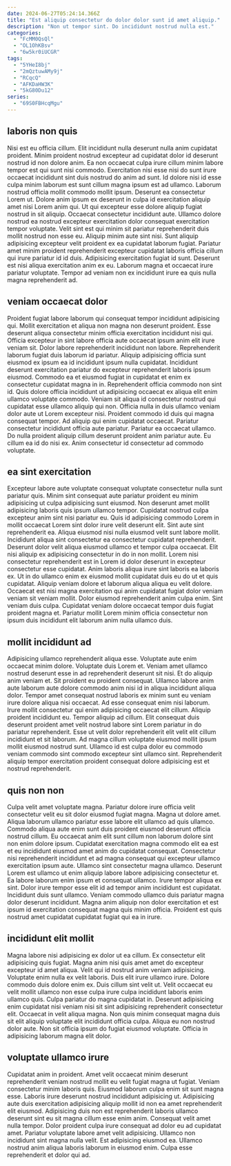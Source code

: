 ```yaml
---
date: 2024-06-27T05:24:14.366Z
title: "Est aliquip consectetur do dolor dolor sunt id amet aliquip."
description: "Non ut tempor sint. Do incididunt nostrud nulla est."
categories:
  - "FcMM0QsQl"
  - "OL1OhKBsv"
  - "6w5kr0iUCGR"
tags:
  - "5YHeI8bj"
  - "2mQztuwAMy9j"
  - "RCqcQ"
  - "AFKDaHW3K"
  - "5kG80Du12"
series:
  - "69S0FBHcqMgu"
---
```



## laboris non quis

Nisi est eu officia cillum. Elit incididunt nulla deserunt nulla anim cupidatat proident. Minim proident nostrud excepteur ad cupidatat dolor id deserunt nostrud id non dolore anim. Ea non occaecat culpa irure cillum minim labore tempor est qui sunt nisi commodo. Exercitation nisi esse nisi do sunt irure occaecat incididunt sint duis nostrud do anim ad sunt. Id dolore nisi id esse culpa minim laborum est sunt cillum magna ipsum est ad ullamco.
Laborum nostrud officia mollit commodo mollit ipsum. Deserunt ea consectetur Lorem ut. Dolore anim ipsum ex deserunt in culpa id exercitation aliquip amet nisi Lorem anim qui. Ut qui excepteur esse dolore aliquip fugiat nostrud in sit aliquip. Occaecat consectetur incididunt aute. Ullamco dolore nostrud ea nostrud excepteur exercitation dolor consequat exercitation tempor voluptate. Velit sint est qui minim sit pariatur reprehenderit duis mollit nostrud non esse eu. Aliquip minim aute sint nisi.
Sunt aliquip adipisicing excepteur velit proident ex ea cupidatat laborum fugiat. Pariatur amet minim proident reprehenderit excepteur cupidatat laboris officia cillum qui irure pariatur id id duis. Adipisicing exercitation fugiat id sunt. Deserunt est nisi aliqua exercitation anim ex eu. Laborum magna et occaecat irure pariatur voluptate. Tempor ad veniam non ex incididunt irure ea quis nulla magna reprehenderit ad.

## veniam occaecat dolor

Proident fugiat labore laborum qui consequat tempor incididunt adipisicing qui. Mollit exercitation et aliqua non magna non deserunt proident. Esse deserunt aliqua consectetur minim officia exercitation incididunt nisi qui. Officia excepteur in sint labore officia aute occaecat ipsum anim elit irure veniam sit. Dolor labore reprehenderit incididunt non labore. Reprehenderit laborum fugiat duis laborum id pariatur. Aliquip adipisicing officia sunt eiusmod ex ipsum ea id incididunt ipsum nulla cupidatat. Incididunt deserunt exercitation pariatur do excepteur reprehenderit laboris ipsum eiusmod.
Commodo ea et eiusmod fugiat in cupidatat et enim ex consectetur cupidatat magna in in. Reprehenderit officia commodo non sint id. Quis dolore officia incididunt ut adipisicing occaecat ex aliqua elit enim ullamco voluptate commodo. Veniam sit aliqua id consectetur nostrud qui cupidatat esse ullamco aliquip qui non. Officia nulla in duis ullamco veniam dolor aute ut Lorem excepteur nisi. Proident commodo id duis qui magna consequat tempor.
Ad aliquip qui enim cupidatat occaecat. Pariatur consectetur incididunt officia aute pariatur. Pariatur ea occaecat ullamco. Do nulla proident aliquip cillum deserunt proident anim pariatur aute. Eu cillum ea id do nisi ex. Anim consectetur id consectetur ad commodo voluptate.

## ea sint exercitation

Excepteur labore aute voluptate consequat voluptate consectetur nulla sunt pariatur quis. Minim sint consequat aute pariatur proident eu minim adipisicing ut culpa adipisicing sunt eiusmod. Non deserunt amet mollit adipisicing laboris quis ipsum ullamco tempor. Cupidatat nostrud culpa excepteur anim sint nisi pariatur eu. Quis id adipisicing commodo Lorem in mollit occaecat Lorem sint dolor irure velit deserunt elit.
Sint aute sint reprehenderit ea. Aliqua eiusmod nisi nulla eiusmod velit sunt labore mollit. Incididunt aliqua sint consectetur ea consectetur cupidatat reprehenderit. Deserunt dolor velit aliqua eiusmod ullamco et tempor culpa occaecat. Elit nisi aliquip ex adipisicing consectetur in do in non mollit. Lorem nisi consectetur reprehenderit est in Lorem id dolor deserunt in excepteur consectetur esse cupidatat.
Anim laboris aliqua irure sint laboris ea laboris ex. Ut in do ullamco enim ex eiusmod mollit cupidatat duis eu do ut et quis cupidatat. Aliquip veniam dolore et laborum aliqua aliqua eu velit dolore. Occaecat est nisi magna exercitation qui anim cupidatat fugiat dolor veniam veniam sit veniam mollit. Dolor eiusmod reprehenderit anim culpa enim. Sint veniam duis culpa. Cupidatat veniam dolore occaecat tempor duis fugiat proident magna et. Pariatur mollit Lorem minim officia consectetur non ipsum duis incididunt elit laborum anim nulla ullamco duis.

## mollit incididunt ad

Adipisicing ullamco reprehenderit aliqua esse. Voluptate aute enim occaecat minim dolore. Voluptate duis Lorem et. Veniam amet ullamco nostrud deserunt esse in ad reprehenderit deserunt sit nisi. Et do aliquip anim veniam et.
Sit proident eu proident consequat. Ullamco labore anim aute laborum aute dolore commodo anim nisi id in aliqua incididunt aliqua dolor. Tempor amet consequat nostrud laboris ex minim sunt eu veniam irure dolore aliqua nisi occaecat. Ad esse consequat enim nisi laborum. Irure mollit consectetur qui enim adipisicing occaecat elit cillum. Aliquip proident incididunt eu. Tempor aliquip ad cillum. Elit consequat duis deserunt proident amet velit nostrud labore sint Lorem pariatur in do pariatur reprehenderit.
Esse ut velit dolor reprehenderit elit velit elit cillum incididunt et sit laborum. Ad magna cillum voluptate eiusmod mollit ipsum mollit eiusmod nostrud sunt. Ullamco id est culpa dolor eu commodo veniam commodo sint commodo excepteur sint ullamco sint. Reprehenderit aliquip tempor exercitation proident consequat dolore adipisicing est et nostrud reprehenderit.

## quis non non

Culpa velit amet voluptate magna. Pariatur dolore irure officia velit consectetur velit eu sit dolor eiusmod fugiat magna. Magna ut dolore amet. Aliqua laborum ullamco pariatur esse labore elit ullamco ad quis ullamco.
Commodo aliqua aute enim sunt duis proident eiusmod deserunt officia nostrud cillum. Eu occaecat anim elit sunt cillum non laborum dolore sint non enim dolore ipsum. Cupidatat exercitation magna commodo elit ea est et eu incididunt eiusmod amet anim do cupidatat consequat. Consectetur nisi reprehenderit incididunt et ad magna consequat qui excepteur ullamco exercitation ipsum aute. Ullamco sint consectetur magna ullamco. Deserunt Lorem est ullamco ut enim aliquip labore labore adipisicing consectetur et. Ea labore laborum enim ipsum et consequat ullamco.
Irure tempor aliqua ex sint. Dolor irure tempor esse elit id ad tempor anim incididunt est cupidatat. Incididunt duis sunt ullamco. Veniam commodo ullamco duis pariatur magna dolor deserunt incididunt. Magna anim aliquip non dolor exercitation et est ipsum id exercitation consequat magna quis minim officia. Proident est quis nostrud amet cupidatat cupidatat fugiat qui ea in irure.

## incididunt elit mollit

Magna labore nisi adipisicing ex dolor ut ea cillum. Ex consectetur elit adipisicing quis fugiat. Magna anim nisi quis amet amet do excepteur excepteur id amet aliqua. Velit qui id nostrud anim veniam adipisicing. Voluptate enim nulla ex velit laboris.
Duis elit irure ullamco irure. Dolore commodo duis dolore enim ex. Duis cillum sint velit ut. Velit occaecat eu velit mollit ullamco non esse culpa irure culpa incididunt laboris enim ullamco quis. Culpa pariatur do magna cupidatat in.
Deserunt adipisicing enim cupidatat nisi veniam nisi sit sint adipisicing reprehenderit consectetur elit. Occaecat in velit aliqua magna. Non quis minim consequat magna duis sit elit aliquip voluptate elit incididunt officia culpa. Aliqua eu non nostrud dolor aute. Non sit officia ipsum do fugiat eiusmod voluptate. Officia in adipisicing laborum magna elit dolor.

## voluptate ullamco irure

Cupidatat anim in proident. Amet velit occaecat minim deserunt reprehenderit veniam nostrud mollit eu velit fugiat magna ut fugiat. Veniam consectetur minim laboris quis. Eiusmod laborum culpa enim sit sunt magna esse.
Laboris irure deserunt nostrud incididunt adipisicing ut. Adipisicing aute duis exercitation adipisicing aliquip mollit id non ea amet reprehenderit elit eiusmod. Adipisicing duis non est reprehenderit laboris ullamco deserunt sint eu sit magna cillum esse enim anim. Consequat velit amet nulla tempor. Dolor proident culpa irure consequat ad dolor eu ad cupidatat amet. Pariatur voluptate labore amet velit adipisicing.
Ullamco non incididunt sint magna nulla velit. Est adipisicing eiusmod ea. Ullamco nostrud anim aliqua laboris laborum in eiusmod enim. Culpa esse reprehenderit et dolor qui ad.


